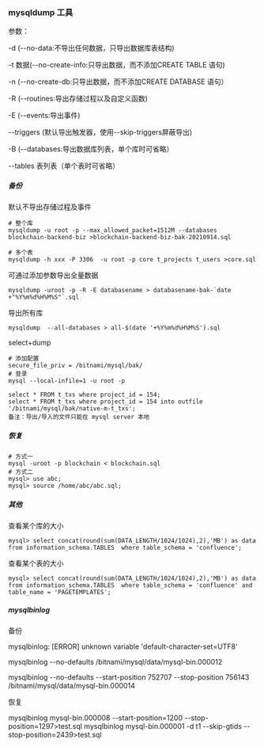 ### mysqldump 工具

参数：

-d (--no-data:不导出任何数据，只导出数据库表结构)

-t 数据(--no-create-info:只导出数据，而不添加CREATE TABLE 语句)

-n (--no-create-db:只导出数据，而不添加CREATE DATABASE 语句）

-R (--routines:导出存储过程以及自定义函数)

-E (--events:导出事件)

--triggers (默认导出触发器，使用--skip-triggers屏蔽导出)

-B (--databases:导出数据库列表，单个库时可省略）

--tables 表列表（单个表时可省略）



##### 备份

默认不导出存储过程及事件

```mysql
# 整个库
mysqldump -u root -p --max_allowed_packet=1512M --databases blockchain-backend-biz >blockchain-backend-biz-bak-20210914.sql

# 多个表
mysqldump -h xxx -P 3306  -u root -p core t_projects t_users >core.sql

```

可通过添加参数导出全量数据

```mysql
mysqldump -uroot -p -R -E databasename > databasename-bak-`date +"%Y%m%d%H%M%S"`.sql
```

导出所有库

```
mysqldump  --all-databases > all-$(date '+%Y%m%d%H%M%S').sql
```

select+dump

```
# 添加配置
secure_file_priv = /bitnami/mysql/bak/
# 登录
mysql --local-infile=1 -u root -p

select * FROM t_txs where project_id = 154;
select * FROM t_txs where project_id = 154 into outfile '/bitnami/mysql/bak/native-m-t_txs';
备注：导出/导入的文件只能在 mysql server 本地
```



##### 恢复

```mysql
# 方式一
mysql -uroot -p blockchain < blockchain.sql
# 方式二
mysql> use abc;
mysql> source /home/abc/abc.sql;
```

##### 其他

查看某个库的大小

```
mysql> select concat(round(sum(DATA_LENGTH/1024/1024),2),'MB') as data from information_schema.TABLES  where table_schema = 'confluence';
```

查看某个表的大小

```
mysql> select concat(round(sum(DATA_LENGTH/1024/1024),2),'MB') as data from information_schema.TABLES  where table_schema = 'confluence' and table_name = 'PAGETEMPLATES';
```




##### mysqlbinlog

备份

mysqlbinlog: [ERROR] unknown variable 'default-character-set=UTF8'

mysqlbinlog --no-defaults /bitnami/mysql/data/mysql-bin.000012

mysqlbinlog --no-defaults --start-position 752707 --stop-position 756143 /bitnami/mysql/data/mysql-bin.000014

恢复

mysqlbinlog mysql-bin.000008 --start-position=1200 --stop-position=1297>test.sql
mysqlbinlog mysql-bin.000001 -d t1  --skip-gtids --stop-position=2439>test.sql            